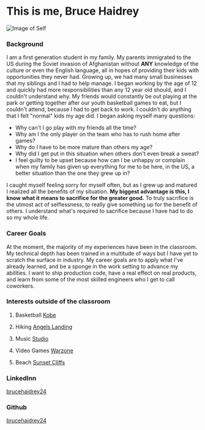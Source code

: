 # This is me, Bruce Haidrey

![Image of Self](https://github.com/brucehaidrey24/Pages/blob/branch2/IMG_9896.JPG)

### Background
I am a first generation student in my family. My parents immigrated to the US during the Soviet invasion of Afghanistan without **ANY** knowledge of the culture or even the English language, all in hopes of providing their kids with opportunities they never had. Growing up, we had many small businesses that my siblings and I had to help manage. I began working by the age of 12 and quickly had more responsibilities than any 12 year old should, and I couldn't understand why. My friends would constantly be out playing at the park or getting together after our youth basketball games to eat, but I couldn't attend, because I had to get back to work. I couldn't do anything that I felt "normal" kids my age did. I began asking myself many questions:

- Why can't I go play with my friends all the time?
- Why am I the only player on the team who has to rush home after games?
- Why do I have to be more mature than others my age?
- Why did I get put in this situation when others don't even break a sweat?
- I feel guilty to be upset because how can I be unhappy or complain when my family has given up everything for me to be here, in the US, a better situation than the one they grew up in?

I caught myself feeling sorry for myself often, but as I grew up and matured I realized all the benefits of my situation. **My biggest advantage is this, I know what it means to sacrifice for the greater good.** To truly sacrifice is the utmost act of selflessness, to really give something up for the benefit of others. I understand what's required to sacrifice because I have had to do so my whole life.


### Career Goals
At the moment, the majority of my experiences have been in the classroom. My technical depth has been trained in a multitude of ways but I have yet to scratch the surface in industry. My career goals are to apply what I've already learned, and be a sponge in the work setting to advance my abilities. I want to ship production code, have a real effect on real products, and learn from some of the most skilled engineers who I get to call coworkers.


### Interests outside of the classroom
1. Basketball
[Kobe](https://wallpaperaccess.com/kobe-bryant)

2. Hiking
[Angels Landing](https://zionnationalpark.com/hikes/angels-landing/)

3. Music
[Studio](https://consequenceofsound.net/2010/11/check-out-dr-dre-feat-eminem-i-need-a-doctor/?new=true)

4. Video Games
[Warzone](https://www.callofduty.com/warzone)

5. Beach
[Sunset Cliffs](https://oceanbeachsandiego.com/attractions/parks/sunset-cliffs-natural-park-and-point-loma-lighthouse)

### LinkedInn
[brucehaidrey24](https://www.linkedin.com/in/brucehaidrey24/)

### Github
[brucehaidrey24](https://github.com/brucehaidrey24)

